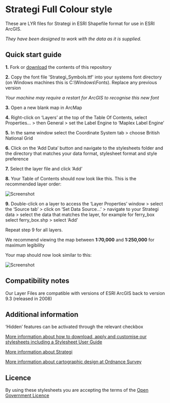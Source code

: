 # Strategi Full Colour style

These are LYR files for Strategi in ESRI Shapefile format for use in ESRI ArcGIS.

*They have been designed to work with the data as it is supplied.*

## Quick start guide

**1.**  Fork or [download](https://github.com/OrdnanceSurvey/Strategi-stylesheets/archive/master.zip) the contents of this repository

**2.**  Copy the font file 'Strategi_Symbols.ttf' into your systems font directory (on Windows machines this is C:\Windows\Fonts). Replace any previous version

*Your machine may require a restart for ArcGIS to recognise this new font*

**3.**  Open a new blank map in ArcMap

**4.**  Right-click on ‘Layers’ at the top of the Table Of Contents, select Properties… > then General > set the Label Engine to ‘Maplex Label Engine’

**5.**  In the same window select the Coordinate System tab > choose British National Grid

**6.**  Click on the ‘Add Data’ button and navigate to the stylesheets folder and the directory that matches your data format, stylesheet format and style preference

**7.**  Select the layer file and click ‘Add’

**8.**  Your Table of Contents should now look like this. This is the recommended layer order: 

  ![Screenshot](https://github.com/OrdnanceSurvey/Strategi-stylesheets/raw/master/ESRI%20Shapefile%20stylesheets/ESRI%20stylesheets%20(LYR)/Full%20Colour%20style/images/Strategi_layer_order.PNG "Recommended layer order for Strategi")

**9.**  Double-click on a layer to access the ‘Layer Properties’ window > select the ‘Source tab’ > click on ‘Set Data Source…’ > navigate to your Strategi data > select the data that matches the layer, for example for ferry_box select ferry_box.shp > select ‘Add’

Repeat step 9 for all layers.

We recommend viewing the map between **1:70,000** and **1:250,000** for maximum legibility

Your map should now look similar to this: 

  ![Screenshot](https://github.com/OrdnanceSurvey/Strategi-stylesheets/raw/master/ESRI%20Shapefile%20stylesheets/ESRI%20stylesheets%20(LYR)/Full%20Colour%20style/images/Strategi_FC_screenshot.PNG "Screenshot of Strategi at 1:125,000")

## Compatibility notes

Our Layer Files are compatible with versions of ESRI ArcGIS back to version 9.3 (released in 2008)

## Additional information

‘Hidden’ features can be activated through the relevant checkbox

[More information about how to download, apply and customise our stylesheets including a Stylesheet User Guide](http://www.ordnancesurvey.co.uk/resources/carto-design/cartographic-stylesheets.html)

[More information about Strategi](http://www.ordnancesurvey.co.uk/business-and-government/products/strategi.html)

[More information about cartographic design at Ordnance Survey](https://www.ordnancesurvey.co.uk/resources/carto-design/)

## Licence

By using these stylesheets you are accepting the terms of the [Open Government Licence](http://www.nationalarchives.gov.uk/doc/open-government-licence/)